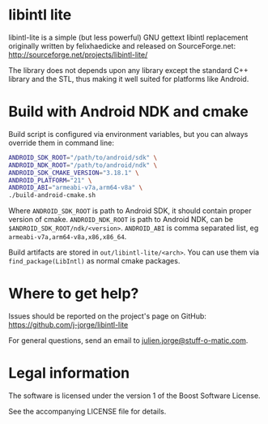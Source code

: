 libintl lite
============

libintl-lite is a simple (but less powerful) GNU gettext libintl replacement originally written by felixhaedicke and released on SourceForge.net: http://sourceforge.net/projects/libintl-lite/

The library does not depends upon any library except the standard C++ library and the STL, thus making it well suited for platforms like Android.

Build with Android NDK and cmake
===============

Build script is configured via environment variables, but you can always override them in command line:

```bash
ANDROID_SDK_ROOT="/path/to/android/sdk" \
ANDROID_NDK_ROOT="/path/to/android/ndk" \
ANDROID_SDK_CMAKE_VERSION="3.18.1" \
ANDROID_PLATFORM="21" \
ANDROID_ABI="armeabi-v7a,arm64-v8a" \
./build-android-cmake.sh
```

Where `ANDROID_SDK_ROOT` is path to Android SDK, it should contain proper version of cmake. `ANDROID_NDK_ROOT` is path to Android NDK, can be `$ANDROID_SDK_ROOT/ndk/<version>`. `ANDROID_ABI` is comma separated list, eg `armeabi-v7a,arm64-v8a,x86,x86_64`.

Build artifacts are stored in `out/libintl-lite/<arch>`. You can use them via `find_package(LibIntl)` as normal cmake packages.

Where to get help?
===============

Issues should be reported on the project's page on GitHub: https://github.com/j-jorge/libintl-lite

For general questions, send an email to julien.jorge@stuff-o-matic.com.

Legal information
==============

The software is licensed under the version 1 of the Boost Software License.

See the accompanying LICENSE file for details.
